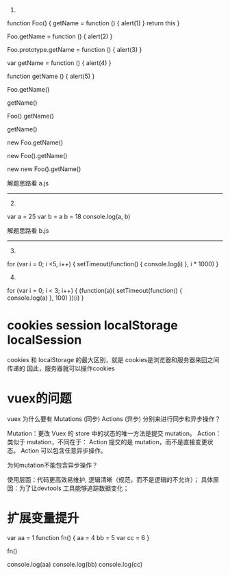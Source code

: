 1.

function Foo() {
  getName = function () { alert(1) }
  return this
}

Foo.getName = function () { alert(2) }

Foo.prototype.getName = function () { alert(3) }

var getName = function () { alert(4) }

function getName () { alert(5) }


Foo.getName()

getName()

Foo().getName()

getName()

new Foo.getName()

new Foo().getName()

new new Foo().getName() 




解题思路看 a.js


-------------




2.

var a = 25
var b = a
b = 18
console.log(a, b)

解题思路看 b.js




-------------

3.

for (var i = 0; i <5, i++) {
  setTimeout(function() {
    console.log(i)
  }, i * 1000)
}



4.


for (var i = 0; i < 3; i++) {
  (function(a){
    setTimeout(function() {
      console.log(a)
    }, 100)
  })(i)
}












# cookies session localStorage localSession

cookies 和 localStorage 的最大区别，就是 cookies是浏览器和服务器来回之间传递的
因此，服务器就可以操作cookies







# vuex的问题

vuex 为什么要有
Mutations (同步)
Actions (异步)
分别来进行同步和异步操作？



Mutation：更改 Vuex 的 store 中的状态的唯一方法是提交 mutation。
Action： 类似于 mutation，不同在于：
Action 提交的是 mutation，而不是直接变更状态。
Action 可以包含任意异步操作。

为何mutation不能包含异步操作？

使用层面：代码更高效易维护, 逻辑清晰（规范，而不是逻辑的不允许）；
具体原因：为了让devtools 工具能够追踪数据变化；






# 扩展变量提升

var aa = 1
function fn() {
  aa = 4
  bb = 5
  var cc = 6
}

fn()

console.log(aa)
console.log(bb)
console.log(cc)




